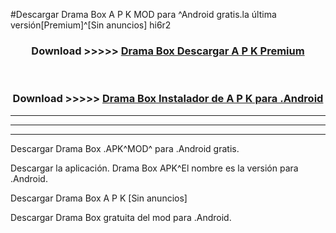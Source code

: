 #Descargar Drama Box  A P K MOD para ^Android gratis.la última versión[Premium]^[Sin anuncios] hi6r2



<div align="center">
<h3>Download >>>>> <a href="https://es-web.web.app/?es= ${title}">Drama Box  Descargar A P K Premium</a></h3><br>

<h3>Download >>>>> <a href="https://es-web.web.app/?es= ${title}">Drama Box  Instalador de A P K para .Android</a></h3>
</div>


----------------------------------------------------------

----------------------------------------------------------

----------------------------------------------------------

Descargar Drama Box  .APK^MOD^ para .Android gratis.

Descargar la aplicación. Drama Box  APK^El nombre es la versión para .Android.

Descargar Drama Box  A P K [Sin anuncios]

Descargar Drama Box  gratuita del mod para .Android.